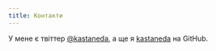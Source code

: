 ```yaml
---
title: Контакти
---
```


У мене є твіттер [@kastaneda][1], а ще я [kastaneda][2] на GitHub.

[1]: https://twitter.com/kastaneda
[2]: https://github.com/kastaneda
